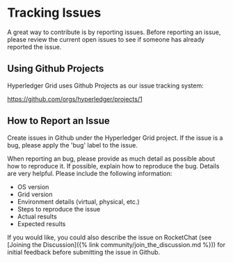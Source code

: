 # Tracking Issues

<!--
  Copyright (c) 2018-2019, Bitwise IO, Inc.
  Copyright (c) 2015-2017, Intel Corporation.
  Licensed under Creative Commons Attribution 4.0 International License
  https://creativecommons.org/licenses/by/4.0/
-->

A great way to contribute is by reporting issues. Before reporting an issue,
please review the current open issues to see if someone has already reported
the issue.

## Using Github Projects

Hyperledger Grid uses Github Projects as our issue tracking system:

<https://github.com/orgs/hyperledger/projects/1>

## How to Report an Issue

Create issues in Github under the Hyperledger Grid project. If the issue is a
bug, please apply the 'bug' label to the issue.

When reporting an bug, please provide as much detail as possible about how to
reproduce it. If possible, explain how to reproduce the bug.  Details are very
helpful. Please include the following information:

* OS version
* Grid version
* Environment details (virtual, physical, etc.)
* Steps to reproduce the issue
* Actual results
* Expected results

If you would like, you could also describe the issue on RocketChat (see
[Joining the Discussion]({% link community/join_the_discussion.md %}))
for initial feedback before submitting the issue in Github.
